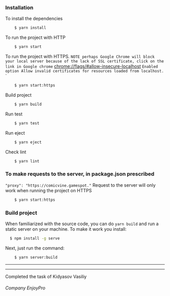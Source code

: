 ### Installation
To install the dependencies
```sh
    $ yarn install
```
To run the project with HTTP
```sh
    $ yarn start
```
To run the project with HTTPS.
` NOTE perhaps Google Chrome will block your local server because of the lack of SSL certificate,
click on the link in Google chrome ` [chrome://flags/#allow-insecure-localhost](chrome://flags/#allow-insecure-localhost) `Enabled option Allow invalid certificates for resources loaded from localhost.`
`
```sh
    $ yarn start:https
```
Build project
```sh
    $ yarn build
```
Run test
```sh
    $ yarn test
```
Run eject
```sh
    $ yarn eject
```
Check lint
```sh
    $ yarn lint
```

### To make requests to the server, in package.json prescribed
``"proxy": "https://comicvine.gamespot."``
Request to the server will only work when running the project on HTTPS
```sh
    $ yarn start:https
```

###  Build project
When familiarized with the source code, you can do ` yarn build ` and run a static server on your machine.
To make it work you install:
```sh
  $ npm install -g serve
```
Next, just run the command:
```sh
    $ yarn server:build
```
---
___
Completed the task of Kidyasov Vasiliy
###### Company EnjoyPro
